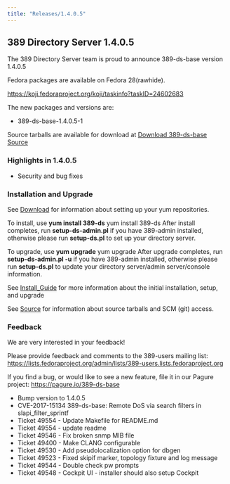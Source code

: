 ```yaml
---
title: "Releases/1.4.0.5"
---
```


389 Directory Server 1.4.0.5
-----------------------------

The 389 Directory Server team is proud to announce 389-ds-base version 1.4.0.5

Fedora packages are available on Fedora 28(rawhide).

<https://koji.fedoraproject.org/koji/taskinfo?taskID=24602683>

The new packages and versions are:

-   389-ds-base-1.4.0.5-1

Source tarballs are available for download at [Download 389-ds-base Source](https://releases.pagure.org/389-ds-base/389-ds-base-1.4.0.5.tar.bz2)

### Highlights in 1.4.0.5

- Security and bug fixes

### Installation and Upgrade 

See [Download](../download.html) for information about setting up your yum repositories.

To install, use **yum install 389-ds** yum install 389-ds After install completes, run **setup-ds-admin.pl** if you have 389-admin installed, otherwise please run **setup-ds.pl** to set up your directory server.

To upgrade, use **yum upgrade** yum upgrade After upgrade completes, run **setup-ds-admin.pl -u** if you have 389-admin installed, otherwise please run **setup-ds.pl** to update your directory server/admin server/console information.

See [Install\_Guide](../legacy/install-guide.html) for more information about the initial installation, setup, and upgrade

See [Source](../development/source.html) for information about source tarballs and SCM (git) access.

### Feedback

We are very interested in your feedback!

Please provide feedback and comments to the 389-users mailing list: <https://lists.fedoraproject.org/admin/lists/389-users.lists.fedoraproject.org>

If you find a bug, or would like to see a new feature, file it in our Pagure project: <https://pagure.io/389-ds-base>

- Bump version to 1.4.0.5
- CVE-2017-15134 389-ds-base: Remote DoS via search filters in slapi_filter_sprintf
- Ticket 49554 - Update Makefile for README.md
- Ticket 49554 - update readme
- Ticket 49546 - Fix broken snmp MIB file
- Ticket 49400 - Make CLANG configurable
- Ticket 49530 - Add pseudolocalization option for dbgen
- Ticket 49523 - Fixed skipif marker, topology fixture and log message
- Ticket 49544 - Double check pw prompts
- Ticket 49548 - Cockpit UI - installer should also setup Cockpit


